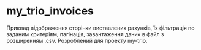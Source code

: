 # my_trio_invoices
Приклад відображення сторінки виставлених рахунків, їх фільтрація по заданим критеріям, пагінація, завантаження даних в файл з розширенням .csv. Розроблений для проекту my-trio.
